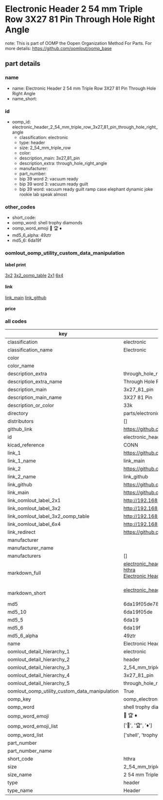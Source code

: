 # Electronic Header 2 54 mm Triple Row 3X27 81 Pin Through Hole Right Angle  

note: This is part of OOMP the Oopen Organization Method For Parts. For more details: https://github.com/oomlout/oomp_base

##  part details
  







### name
* name: Electronic Header 2 54 mm Triple Row 3X27 81 Pin Through Hole Right Angle
* name_short: 
### id
* oomp_id: electronic_header_2_54_mm_triple_row_3x27_81_pin_through_hole_right_angle
  * classification: electronic
  * type: header
  * size: 2_54_mm_triple_row
  * color: 
  * description_main: 3x27_81_pin
  * description_extra: through_hole_right_angle
  * manufacturer: 
  * part_number: 
  * bip 39 word 2: vacuum ready
  * bip 39 word 3: vacuum ready guilt
  * bip 39 word: vacuum ready guilt ramp case elephant dynamic joke rookie lab speak almost

### other_codes
* short_code: 
* oomp_word: shell trophy diamonds
* oomp_word_emoji :shell: :trophy: :diamonds:
* md5_6_alpha: 49ztr
* md5_6: 6da19f






### oomlout_oomp_utility_custom_data_manipulation
#### label print
[3x2](http://192.168.1.245:1112/?label=oomp%2049ztr)
[3x2_oomp_table](http://192.168.1.108:1112/?label=oomp%2049ztr)
[2x1](http://192.168.1.242:1112/?label=oomp%2049ztr)
[6x4](http://192.168.1.55:1112/?label=oomp%2049ztr)    

#### link

[link_main](https://github.com/oomlout/oomlout_oomp_version_1_messy/tree/main/parts/electronic_header_2_54_mm_triple_row_3x27_81_pin_through_hole_right_angle) [link_github](https://github.com/oomlout/oomlout_oomp_version_1_messy/tree/main/parts/electronic_header_2_54_mm_triple_row_3x27_81_pin_through_hole_right_angle)                             

#### price







### all codes 
| key | value |  
| --- | --- |  
| classification | electronic |  
| classification_name | Electronic |  
| color |  |  
| color_name |  |  
| description_extra | through_hole_right_angle |  
| description_extra_name | Through Hole Right Angle |  
| description_main | 3x27_81_pin |  
| description_main_name | 3X27 81 Pin |  
| description_or_color | 33k |  
| directory | parts/electronic_header_2_54_mm_triple_row_3x27_81_pin_through_hole_right_angle |  
| distributors | [] |  
| github_link | https://github.com/oomlout/oomlout_oomp_part_src/tree/main/parts/electronic_header_2_54_mm_triple_row_3x27_81_pin_through_hole_right_angle |  
| id | electronic_header_2_54_mm_triple_row_3x27_81_pin_through_hole_right_angle |  
| kicad_reference | CONN |  
| link_1 | https://github.com/oomlout/oomlout_oomp_version_1_messy/tree/main/parts/electronic_header_2_54_mm_triple_row_3x27_81_pin_through_hole_right_angle |  
| link_1_name | link_main |  
| link_2 | https://github.com/oomlout/oomlout_oomp_version_1_messy/tree/main/parts/electronic_header_2_54_mm_triple_row_3x27_81_pin_through_hole_right_angle |  
| link_2_name | link_github |  
| link_github | https://github.com/oomlout/oomlout_oomp_version_1_messy/tree/main/parts/electronic_header_2_54_mm_triple_row_3x27_81_pin_through_hole_right_angle |  
| link_main | https://github.com/oomlout/oomlout_oomp_version_1_messy/tree/main/parts/electronic_header_2_54_mm_triple_row_3x27_81_pin_through_hole_right_angle |  
| link_oomlout_label_2x1 | http://192.168.1.242:1112/?label=oomp%2049ztr |  
| link_oomlout_label_3x2 | http://192.168.1.245:1112/?label=oomp%2049ztr |  
| link_oomlout_label_3x2_oomp_table | http://192.168.1.108:1112/?label=oomp%2049ztr |  
| link_oomlout_label_6x4 | http://192.168.1.55:1112/?label=oomp%2049ztr |  
| link_redirect | https://github.com/oomlout/oomlout_oomp_version_1_messy/tree/main/parts/electronic_header_2_54_mm_triple_row_3x27_81_pin_through_hole_right_angle |  
| manufacturer |  |  
| manufacturer_name |  |  
| manufacturers | [] |  
| markdown_full | [electronic_header_2_54_mm_triple_row_3x27_81_pin_through_hole_right_angle](none)<br>[hthra](none)<br>[Electronic Header 2 54 Mm Triple Row 3X27 81 Pin Through Hole Right Angle](none)<br><br> |  
| markdown_short | [electronic_header_2_54_mm_triple_row_3x27_81_pin_through_hole_right_angle](none)<br><br> |  
| md5 | 6da19f05de7848991f119b16cf6cb784 |  
| md5_10 | 6da19f05de |  
| md5_5 | 6da19 |  
| md5_6 | 6da19f |  
| md5_6_alpha | 49ztr |  
| name | Electronic Header 2 54 mm Triple Row 3X27 81 Pin Through Hole Right Angle |  
| oomlout_detail_hierarchy_1 | electronic |  
| oomlout_detail_hierarchy_2 | header |  
| oomlout_detail_hierarchy_3 | 2_54_mm_triple_row |  
| oomlout_detail_hierarchy_4 | 3x27_81_pin |  
| oomlout_detail_hierarchy_5 | through_hole_right_angle |  
| oomlout_oomp_utility_custom_data_manipulation | True |  
| oomp_key | oomp_electronic_header_2_54_mm_triple_row_3x27_81_pin_through_hole_right_angle |  
| oomp_word | shell trophy diamonds |  
| oomp_word_emoji | :shell: :trophy: :diamonds: |  
| oomp_word_emoji_list | [':shell:', ':trophy:', ':diamonds:'] |  
| oomp_word_list | ['shell', 'trophy', 'diamonds'] |  
| part_number |  |  
| part_number_name |  |  
| short_code | hthra |  
| size | 2_54_mm_triple_row |  
| size_name | 2 54 mm Triple Row |  
| type | header |  
| type_name | Header |  
